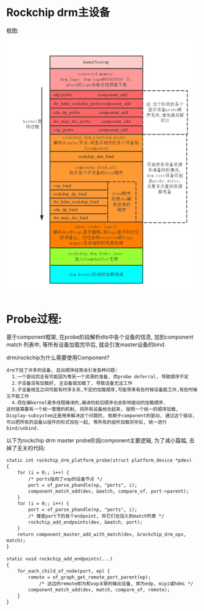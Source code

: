 # Rockchip drm主设备

框图:

![](picture/kernel_logo_boot_up.png)

# Probe过程:
  基于component框架, 在probe阶段解析dts中各个设备的信息,
  加到component match 列表中, 等所有设备加载完毕后, 就会引发master设备的bind.

  drm/rockchip为什么需要使用Component?

    drm下挂了许多的设备, 启动顺序经常会引发各种问题:
      1.一个驱动完全有可能因为等另一个资源的准备, 而probe deferral, 导致顺序不定
      2.子设备没有加载好, 主设备就加载了, 导致设备无法工作
      3.子设备相互之间可能有时序关系,不定的加载顺序,可能带来有些时候设备能工作,有些时候又不能工作
      4.现在编kernel是多线程编译的,编译的前后顺序也会影响驱动的加载顺序.
    这时就需要有一个统一管理的机制, 将所有设备统合起来, 按照一个统一的顺序加载,
    Display-subsystem正是用来解决这个问题的, 依赖于component的驱动, 通过这个驱动,
    可以把所有的设备以组件的形式加在一起, 等所有的组件加载完毕后, 统一进行bind/unbind.

  以下为rockchip drm master probe阶段component主要逻辑, 为了减小篇幅,
  去掉了无关的代码:

    static int rockchip_drm_platform_probe(struct platform_device *pdev)
    {
    	for (i = 0;; i++) {
    		/* ports指向了vop的设备节点 */
    		port = of_parse_phandle(np, "ports", i);
    		component_match_add(dev, &match, compare_of, port->parent);
    	}
    	for (i = 0;; i++) {
    		port = of_parse_phandle(np, "ports", i);
    		/* 搜查port下的各个endpoint, 将它们也加入到match列表 */
    		rockchip_add_endpoints(dev, &match, port);
    	}
    	return component_master_add_with_match(dev, &rockchip_drm_ops, match);
    }

    static void rockchip_add_endpoints(...)
    {
    	for_each_child_of_node(port, ep) {
    		remote = of_graph_get_remote_port_parent(ep);
                /* 这边的remote即为和vop关联的输出设备, 即为edp, mipi或hdmi */
    		component_match_add(dev, match, compare_of, remote);
    	}
    }
